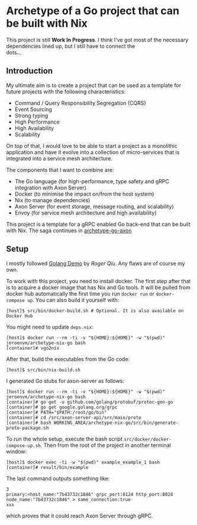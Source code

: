# Archetype of a Go project that can be built with Nix

This project is still **Work In Progress**. I think I've got most of
the necessary dependencies lined up, but I still have to connect the  
dots...

## Introduction

My ultimate aim is to create a project that
can be used as a template for future projects with the following
characteristics:
* Command / Query Responsibility Segregation (CQRS)
* Event Sourcing
* Strong typing
* High Performance
* High Availability
* Scalability

On top of that, I would love to be able to start a project as a monolithic
application and have it evolve into a collection of micro-services that is
integrated into a service mesh architecture.

The components that I want to combine are:
* The Go language (for high-performance, type safety and gRPC integration with Axon Server)
* Docker (to minimise the impact on/from the host system)
* Nix (to manage dependencies)
* Axon Server (for event storage, message routing, and scalability)
* Envoy (for service mesh architecture and high availability)

This project is a template for a gRPC enabled Go back-end that can be built with Nix.
The saga continues in [archetype-go-axon](https://github.com/jeroenvanmaanen/archetype-go-axon)

## Setup

I mostly followed [Golang Demo](https://github.com/MatrixAI/Golang-Demo)
by _Roger Qiu_. Any flaws are of course my own.

To work with this project, you need to install docker. The first step after
that is to acquire a docker image that has Nix and Go tools. It will be pulled from
docker hub automatically the first time you run `docker run` or
`docker-compose up`. You can also build it yourself with:
```
[host]$ src/bin/docker-build.sh # Optional. It is also available on Docker Hub
```

You might need to update `deps.nix`:
```
[host]$ docker run --rm -ti -v "${HOME}:${HOME}" -w "$(pwd)" jeroenvm/archetype-nix-go bash
[container]# vgo2nix
```

After that, build the executables from the Go code:
```
[host]$ src/bin/nix-build.sh
```

I generated Go stubs for axon-server as follows:
```
[host]$ docker run --rm -ti -v "${HOME}:${HOME}" -w "$(pwd)" jeroenvm/archetype-nix-go bash
[container]# go get -u github.com/golang/protobuf/protoc-gen-go
[container]# go get google.golang.org/grpc
[container]# PATH="$PATH:/root/go/bin"
[container]# cd /src/axon-server-api/src/main/proto
[container]# bash WORKING_AREA/archetype-nix-go/src/bin/generate-proto-package.sh
```

To run the whole setup, execute the bash script `src/docker/docker-compose-up.sh`.
Then from the root of the project in another terminal window:
```
[host]$ docker exec -ti -w "$(pwd)" example_example_1 bash
[container]# result/bin/example
```
The last command outputs something like:
```
3
primary:<host_name:"7b43732c1846" grpc_port:8124 http_port:8024 node_name:"7b43732c1846" > same_connection:true 
xxx
```
which proves that it could reach Axon Server through gRPC.
